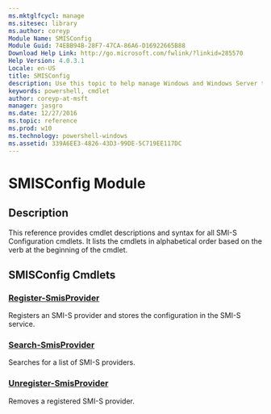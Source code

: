 ```yaml
---
ms.mktglfcycl: manage
ms.sitesec: library
ms.author: coreyp
Module Name: SMISConfig
Module Guid: 74EBB94B-28F7-47CA-86A6-D16922665B88
Download Help Link: http://go.microsoft.com/fwlink/?linkid=285570
Help Version: 4.0.3.1
Locale: en-US
title: SMISConfig
description: Use this topic to help manage Windows and Windows Server technologies with Windows PowerShell.
keywords: powershell, cmdlet
author: coreyp-at-msft
manager: jasgro
ms.date: 12/27/2016
ms.topic: reference
ms.prod: w10
ms.technology: powershell-windows
ms.assetid: 339A6EE3-4826-43D3-99DE-5C719EE117DC
---
```


# SMISConfig Module
## Description
This reference provides cmdlet descriptions and syntax for all SMI-S Configuration cmdlets. It lists the cmdlets in alphabetical order based on the verb at the beginning of the cmdlet.

## SMISConfig Cmdlets
### [Register-SmisProvider](./register-smisprovider.md)
Registers an SMI-S provider and stores the configuration in the SMI-S service.

### [Search-SmisProvider](./search-smisprovider.md)
Searches for a list of SMI-S providers.

### [Unregister-SmisProvider](./unregister-smisprovider.md)
Removes a registered SMI-S provider.



